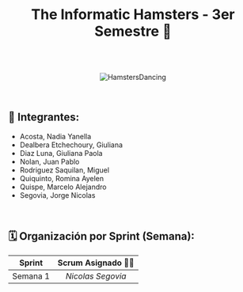 <h1 align="center">The Informatic Hamsters - 3er Semestre 🐹</h1>
<br>
<br>
<p align="center">
  <img src="https://user-images.githubusercontent.com/86338019/196051124-2335b395-0c9a-4eab-8d4a-66b20c9f3ea0.gif" alt="HamstersDancing" />
</p>

<br>
<h2> 👯 Integrantes: </h2>
<ul>
  <li>Acosta, Nadia Yanella</li>
  <li>Dealbera Etchechoury, Giuliana</li>
  <li>Diaz Luna, Giuliana Paola</li>
  <li>Nolan, Juan Pablo</li>
  <li>Rodriguez Saquilan, Miguel</li>
  <li>Quiquinto, Romina Ayelen</li>
  <li>Quispe, Marcelo Alejandro</li>
  <li>Segovia, Jorge Nicolas</li>
</ul>
<br>

<h2> 🗓️ Organización por Sprint (Semana): </h2>

| **Sprint** | **Scrum Asignado** 👨‍💻 |
| ------------- |:-------------:|
| Semana 1 | *Nicolas Segovia* |

